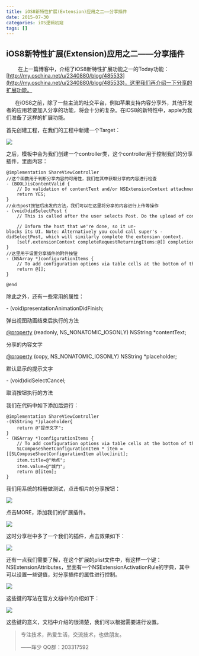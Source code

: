 ```yaml
---
title: iOS8新特性扩展(Extension)应用之二——分享插件
date: 2015-07-30
categories: iOS逻辑初窥
tags: []
---
```

## iOS8新特性扩展(Extension)应用之二——分享插件

        在上一篇博客中，介绍了iOS8新特性扩展功能之一的Today功能：[http://my.oschina.net/u/2340880/blog/485533](http://my.oschina.net/u/2340880/blog/485533)，这里我们再介绍一下分享的扩展功能。

      在iOS8之前，除了一些主流的社交平台，例如苹果支持内容分享外，其他开发者的应用若要加入分享的功能，将会十分的复杂。在iOS8的新特性中，apple为我们准备了这样的扩展功能。

首先创建工程，在我们的工程中新建一个Target：

![](http://static.oschina.net/uploads/space/2015/0730/142100_pZm5_2340880.png)

之后，模板中会为我们创建一个controller类，这个controller用于控制我们的分享插件，里面内容：

```
@implementation ShareViewController
//这个函数用于判断分享内容的可用性，我们在其中获取分享的内容进行检查
- (BOOL)isContentValid {
    // Do validation of contentText and/or NSExtensionContext attachments here
    return YES;
}
//点击post按钮后出发的方法，我们可以在这里将分享的内容进行上传等操作
- (void)didSelectPost {
    // This is called after the user selects Post. Do the upload of contentText and/or NSExtensionContext attachments.
    
    // Inform the host that we're done, so it un-blocks its UI. Note: Alternatively you could call super's -didSelectPost, which will similarly complete the extension context.
    [self.extensionContext completeRequestReturningItems:@[] completionHandler:nil];
}
//这里用于设置分享插件的附件按钮
- (NSArray *)configurationItems {
    // To add configuration options via table cells at the bottom of the sheet, return an array of SLComposeSheetConfigurationItem here.
    return @[];
}

@end
```

除此之外，还有一些常用的属性：

\- (void)presentationAnimationDidFinish;

弹出视图动画结束后执行的方法

[@property](http://my.oschina.net/property) (readonly, NS\_NONATOMIC\_IOSONLY) NSString *contentText;

分享的内容文字

[@property](http://my.oschina.net/property) (copy, NS\_NONATOMIC\_IOSONLY) NSString *placeholder;

默认显示的提示文字

\- (void)didSelectCancel;

取消按钮执行的方法

我们在代码中如下添加后运行：

```
@implementation ShareViewController
-(NSString *)placeholder{
    return @"提示文字";
}
- (NSArray *)configurationItems {
    // To add configuration options via table cells at the bottom of the sheet, return an array of SLComposeSheetConfigurationItem here.
    SLComposeSheetConfigurationItem * item =[[SLComposeSheetConfigurationItem alloc]init];
    item.title=@"地点";
    item.value=@"城门";
    return @[item];
}
```

我们用系统的相册做测试，点击相片的分享按钮：

![](http://static.oschina.net/uploads/space/2015/0730/151324_NCmX_2340880.png)

点击MORE，添加我们的扩展插件。

![](http://static.oschina.net/uploads/space/2015/0730/151443_xqFp_2340880.png)

这时分享栏中多了一个我们的插件，点击效果如下：

![](http://static.oschina.net/uploads/space/2015/0730/151645_IsIy_2340880.png)

还有一点我们需要了解，在这个扩展的plist文件中，有这样一个键：NSExtensionAttributes，里面有一个NSExtensionActivationRule的字典，其中可以设置一些键值，对分享插件的属性进行控制。

![](http://static.oschina.net/uploads/space/2015/0730/152047_Y6qT_2340880.png)

这些键的写法在官方文档中的介绍如下：

![](http://static.oschina.net/uploads/space/2015/0730/152736_1KYh_2340880.png)

这些键的意义，文档中介绍的很清楚，我们可以根据需要进行设置。

> 专注技术，热爱生活，交流技术，也做朋友。
> 
> ——珲少 QQ群：203317592
